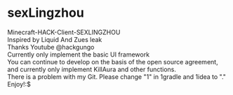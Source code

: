 # sexLingzhou
Minecraft-HACK-Client-SEXLINGZHOU\
Inspired by Liquid And Zues leak\
Thanks Youtube @hackgungo\
Currently only implement the basic UI framework\
You can continue to develop on the basis of the open source agreement, and currently only implement KillAura and other functions.\
There is a problem with my Git. Please change "1" in 1gradle and 1idea to "."\
Enjoy!:$

